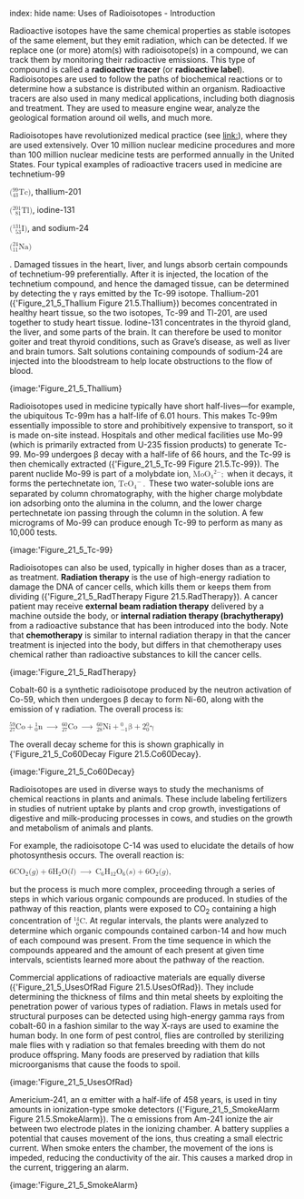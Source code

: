 index: hide
name: Uses of Radioisotopes - Introduction

Radioactive isotopes have the same chemical properties as stable isotopes of the same element, but they emit radiation, which can be detected. If we replace one (or more) atom(s) with radioisotope(s) in a compound, we can track them by monitoring their radioactive emissions. This type of compound is called a  **radioactive tracer** (or  **radioactive label**). Radioisotopes are used to follow the paths of biochemical reactions or to determine how a substance is distributed within an organism. Radioactive tracers are also used in many medical applications, including both diagnosis and treatment. They are used to measure engine wear, analyze the geological formation around oil wells, and much more.

Radioisotopes have revolutionized medical practice (see <link:>), where they are used extensively. Over 10 million nuclear medicine procedures and more than 100 million nuclear medicine tests are performed annually in the United States. Four typical examples of radioactive tracers used in medicine are technetium-99

<math xmlns:q="http://cnx.rice.edu/qml/1.0" xmlns:m="http://www.w3.org/1998/Math/MathML" xmlns:bib="http://bibtexml.sf.net/" xmlns:md="http://cnx.rice.edu/mdml" xmlns="http://cnx.rice.edu/cnxml"><mrow><mo stretchy="false">(</mo><msubsup><mrow/><mn>43</mn><mn>99</mn></msubsup><mtext>Tc</mtext><mo stretchy="false">)</mo></mrow></math>, thallium-201

<math xmlns:q="http://cnx.rice.edu/qml/1.0" xmlns:m="http://www.w3.org/1998/Math/MathML" xmlns:bib="http://bibtexml.sf.net/" xmlns:md="http://cnx.rice.edu/mdml" xmlns="http://cnx.rice.edu/cnxml"><mrow><mo stretchy="false">(</mo><msubsup><mrow/><mrow><mspace width="0.5em"/><mn>81</mn></mrow><mn>201</mn></msubsup><mtext>Tl</mtext><mo stretchy="false">)</mo></mrow></math>, iodine-131

<math xmlns:q="http://cnx.rice.edu/qml/1.0" xmlns:m="http://www.w3.org/1998/Math/MathML" xmlns:bib="http://bibtexml.sf.net/" xmlns:md="http://cnx.rice.edu/mdml" xmlns="http://cnx.rice.edu/cnxml"><mrow><mo stretchy="false">(</mo><msubsup><mrow/><mrow><mspace width="0.5em"/><mn>53</mn></mrow><mn>131</mn></msubsup><mtext>I</mtext><mo stretchy="false">)</mo></mrow></math>, and sodium-24

<math xmlns:q="http://cnx.rice.edu/qml/1.0" xmlns:m="http://www.w3.org/1998/Math/MathML" xmlns:bib="http://bibtexml.sf.net/" xmlns:md="http://cnx.rice.edu/mdml" xmlns="http://cnx.rice.edu/cnxml"><mrow><mo stretchy="false">(</mo><msubsup><mrow/><mn>11</mn><mn>24</mn></msubsup><mtext>Na</mtext><mo stretchy="false">)</mo></mrow></math>

. Damaged tissues in the heart, liver, and lungs absorb certain compounds of technetium-99 preferentially. After it is injected, the location of the technetium compound, and hence the damaged tissue, can be determined by detecting the γ rays emitted by the Tc-99 isotope. Thallium-201 ({'Figure_21_5_Thallium Figure 21.5.Thallium}) becomes concentrated in healthy heart tissue, so the two isotopes, Tc-99 and Tl-201, are used together to study heart tissue. Iodine-131 concentrates in the thyroid gland, the liver, and some parts of the brain. It can therefore be used to monitor goiter and treat thyroid conditions, such as Grave’s disease, as well as liver and brain tumors. Salt solutions containing compounds of sodium-24 are injected into the bloodstream to help locate obstructions to the flow of blood.


{image:'Figure_21_5_Thallium}
        

Radioisotopes used in medicine typically have short half-lives—for example, the ubiquitous Tc-99m has a half-life of 6.01 hours. This makes Tc-99m essentially impossible to store and prohibitively expensive to transport, so it is made on-site instead. Hospitals and other medical facilities use Mo-99 (which is primarily extracted from U-235 fission products) to generate Tc-99. Mo-99 undergoes β decay with a half-life of 66 hours, and the Tc-99 is then chemically extracted ({'Figure_21_5_Tc-99 Figure 21.5.Tc-99}). The parent nuclide Mo-99 is part of a molybdate ion, <math xmlns:q="http://cnx.rice.edu/qml/1.0" xmlns:m="http://www.w3.org/1998/Math/MathML" xmlns:bib="http://bibtexml.sf.net/" xmlns:md="http://cnx.rice.edu/mdml" xmlns="http://cnx.rice.edu/cnxml"><mrow><msub><mrow><mtext>MoO</mtext></mrow><mn>4</mn></msub><msup><mrow/><mrow><mn>2−</mn></mrow></msup><mo>;</mo></mrow></math> when it decays, it forms the pertechnetate ion, <math xmlns:q="http://cnx.rice.edu/qml/1.0" xmlns:m="http://www.w3.org/1998/Math/MathML" xmlns:bib="http://bibtexml.sf.net/" xmlns:md="http://cnx.rice.edu/mdml" xmlns="http://cnx.rice.edu/cnxml"><mrow><msub><mrow><mtext>TcO</mtext></mrow><mn>4</mn></msub><msup><mrow/><mtext>−</mtext></msup><mo>.</mo></mrow></math> These two water-soluble ions are separated by column chromatography, with the higher charge molybdate ion adsorbing onto the alumina in the column, and the lower charge pertechnetate ion passing through the column in the solution. A few micrograms of Mo-99 can produce enough Tc-99 to perform as many as 10,000 tests.


{image:'Figure_21_5_Tc-99}
        

Radioisotopes can also be used, typically in higher doses than as a tracer, as treatment.  **Radiation therapy** is the use of high-energy radiation to damage the DNA of cancer cells, which kills them or keeps them from dividing ({'Figure_21_5_RadTherapy Figure 21.5.RadTherapy}). A cancer patient may receive  **external beam radiation therapy** delivered by a machine outside the body, or  **internal radiation therapy (brachytherapy)** from a radioactive substance that has been introduced into the body. Note that  **chemotherapy** is similar to internal radiation therapy in that the cancer treatment is injected into the body, but differs in that chemotherapy uses chemical rather than radioactive substances to kill the cancer cells.


{image:'Figure_21_5_RadTherapy}
        

Cobalt-60 is a synthetic radioisotope produced by the neutron activation of Co-59, which then undergoes β decay to form Ni-60, along with the emission of γ radiation. The overall process is:

  <math xmlns:q="http://cnx.rice.edu/qml/1.0" xmlns:m="http://www.w3.org/1998/Math/MathML" xmlns:bib="http://bibtexml.sf.net/" xmlns:md="http://cnx.rice.edu/mdml" xmlns="http://cnx.rice.edu/cnxml"><mrow><msubsup><mrow/><mn>27</mn><mn>59</mn></msubsup>  <mtext>Co</mtext><mo>+</mo><msubsup><mrow/><mn>0</mn><mn>1</mn></msubsup><mtext>n</mtext><mspace width="0.2em"/><mo stretchy="false">⟶</mo><mspace width="0.2em"/><msubsup><mrow/><mn>27</mn><mn>60</mn></msubsup><mtext>Co</mtext><mspace width="0.2em"/><mo stretchy="false">⟶</mo><mspace width="0.2em"/><msubsup><mrow/><mn>28</mn><mn>60</mn></msubsup><mtext>Ni</mtext><mo>+</mo><msubsup><mrow/><mn>−1</mn><mrow><mn>0</mn></mrow></msubsup><mtext>β</mtext><mo>+</mo><mn>2</mn><msubsup><mrow/><mn>0</mn><mn>0</mn></msubsup><mtext>γ</mtext></mrow></math>

The overall decay scheme for this is shown graphically in {'Figure_21_5_Co60Decay Figure 21.5.Co60Decay}.


{image:'Figure_21_5_Co60Decay}
        

Radioisotopes are used in diverse ways to study the mechanisms of chemical reactions in plants and animals. These include labeling fertilizers in studies of nutrient uptake by plants and crop growth, investigations of digestive and milk-producing processes in cows, and studies on the growth and metabolism of animals and plants.

For example, the radioisotope C-14 was used to elucidate the details of how photosynthesis occurs. The overall reaction is:

<math xmlns:q="http://cnx.rice.edu/qml/1.0" xmlns:m="http://www.w3.org/1998/Math/MathML" xmlns:bib="http://bibtexml.sf.net/" xmlns:md="http://cnx.rice.edu/mdml" xmlns="http://cnx.rice.edu/cnxml"><mrow><msub><mrow><mtext>6CO</mtext></mrow><mn>2</mn></msub><mo stretchy="false">(</mo><mi>g</mi><mo stretchy="false">)</mo><mo>+</mo><msub><mtext>6H</mtext><mn>2</mn></msub><mtext>O</mtext><mo stretchy="false">(</mo><mi>l</mi><mo stretchy="false">)</mo><mspace width="0.2em"/><mo stretchy="false">⟶</mo><mspace width="0.2em"/><msub><mtext>C</mtext><mn>6</mn></msub><msub><mtext>H</mtext><mrow><mn>12</mn></mrow></msub><msub><mtext>O</mtext><mn>6</mn></msub><mo stretchy="false">(</mo><mi>s</mi><mo stretchy="false">)</mo><mo>+</mo><msub><mtext>6O</mtext><mn>2</mn></msub><mo stretchy="false">(</mo><mi>g</mi><mo stretchy="false">)</mo><mo>,</mo></mrow></math>

but the process is much more complex, proceeding through a series of steps in which various organic compounds are produced. In studies of the pathway of this reaction, plants were exposed to CO<sub>2</sub> containing a high concentration of <math xmlns:q="http://cnx.rice.edu/qml/1.0" xmlns:m="http://www.w3.org/1998/Math/MathML" xmlns:bib="http://bibtexml.sf.net/" xmlns:md="http://cnx.rice.edu/mdml" xmlns="http://cnx.rice.edu/cnxml"><mrow><msubsup><mrow/><mrow><mspace width="0.5em"/><mn>6</mn></mrow><mn>14</mn></msubsup><mtext>C</mtext></mrow></math>.  At regular intervals, the plants were analyzed to determine which organic compounds contained carbon-14 and how much of each compound was present. From the time sequence in which the compounds appeared and the amount of each present at given time intervals, scientists learned more about the pathway of the reaction.

Commercial applications of radioactive materials are equally diverse ({'Figure_21_5_UsesOfRad Figure 21.5.UsesOfRad}). They include determining the thickness of films and thin metal sheets by exploiting the penetration power of various types of radiation. Flaws in metals used for structural purposes can be detected using high-energy gamma rays from cobalt-60 in a fashion similar to the way X-rays are used to examine the human body. In one form of pest control, flies are controlled by sterilizing male flies with γ radiation so that females breeding with them do not produce offspring. Many foods are preserved by radiation that kills microorganisms that cause the foods to spoil.


{image:'Figure_21_5_UsesOfRad}
        

Americium-241, an α emitter with a half-life of 458 years, is used in tiny amounts in ionization-type smoke detectors ({'Figure_21_5_SmokeAlarm Figure 21.5.SmokeAlarm}). The α emissions from Am-241 ionize the air between two electrode plates in the ionizing chamber. A battery supplies a potential that causes movement of the ions, thus creating a small electric current. When smoke enters the chamber, the movement of the ions is impeded, reducing the conductivity of the air. This causes a marked drop in the current, triggering an alarm.


{image:'Figure_21_5_SmokeAlarm}
        
